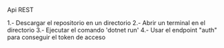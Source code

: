 Api REST

1.- Descargar el repositorio en un directorio
2.- Abrir un terminal en el directorio
3.- Ejecutar el comando 'dotnet run'
4.- Usar el endpoint "auth" para conseguir el token de acceso